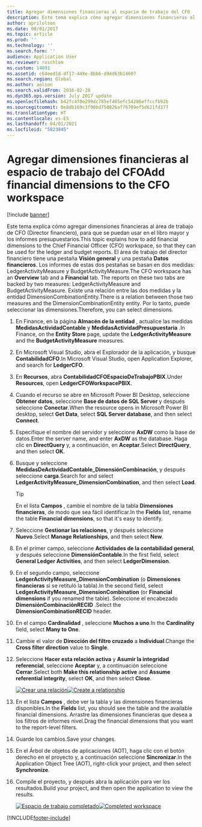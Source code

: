```yaml
---
title: Agregar dimensiones financieras al espacio de trabajo del CFO
description: Este tema explica cómo agregar dimensiones financieras al área de trabajo de CFO, para que se puedan usar en el libro mayor y los informes presupuestarios.
author: aprilolson
ms.date: 08/01/2017
ms.topic: article
ms.prod: ''
ms.technology: ''
ms.search.form: ''
audience: Application User
ms.reviewer: roschlom
ms.custom: 14091
ms.assetid: c64eed1d-df17-448e-8bb6-d94d63b14607
ms.search.region: Global
ms.author: aolson
ms.search.validFrom: 2016-02-28
ms.dyn365.ops.version: July 2017 update
ms.openlocfilehash: b42fc4f0e299dc785ef465efc54286effccfb92b
ms.sourcegitcommit: 0e8db169c3f90bd750826af76709ef5d621fd377
ms.translationtype: HT
ms.contentlocale: es-ES
ms.lasthandoff: 04/01/2021
ms.locfileid: "5823845"
---
```

# <a name="add-financial-dimensions-to-the-cfo-workspace"></a><span data-ttu-id="5b659-103">Agregar dimensiones financieras al espacio de trabajo del CFO</span><span class="sxs-lookup"><span data-stu-id="5b659-103">Add financial dimensions to the CFO workspace</span></span>

[!include [banner](../includes/banner.md)]

<span data-ttu-id="5b659-104">Este tema explica cómo agregar dimensiones financieras al área de trabajo de CFO (Director financiero), para que se puedan usar en el libro mayor y los informes presupuestarios.</span><span class="sxs-lookup"><span data-stu-id="5b659-104">This topic explains how to add financial dimensions to the Chief Financial Officer (CFO) workspace, so that they can be used for the ledger and budget reports.</span></span> <span data-ttu-id="5b659-105">El área de trabajo del director financiero tiene una pestaña **Visión general** y una pestaña **Datos financieros**. Los informes de estas dos pestañas se basan en dos medidas: LedgerActivityMeasure y BudgetActivityMeasure.</span><span class="sxs-lookup"><span data-stu-id="5b659-105">The CFO workspace has an **Overview** tab and a **Financial** tab. The reports on these two tabs are backed by two measures: LedgerActivityMeasure and BudgetActivityMeasure.</span></span> <span data-ttu-id="5b659-106">Existe una relación entre las dos medidas y la entidad DimensionCombinationEntity.</span><span class="sxs-lookup"><span data-stu-id="5b659-106">There is a relation between those two measures and the DimensionCombinationEntity entity.</span></span> <span data-ttu-id="5b659-107">Por lo tanto, puede seleccionar las dimensiones.</span><span class="sxs-lookup"><span data-stu-id="5b659-107">Therefore, you can select dimensions.</span></span>

1. <span data-ttu-id="5b659-108">En Finance, en la página **Almacén de la entidad** , actualice las medidas **MedidasActividadContable** y **MedidasActividadPresupuestaria** .</span><span class="sxs-lookup"><span data-stu-id="5b659-108">In Finance, on the **Entity Store** page, update the **LedgerActivityMeasure** and the **BudgetActivityMeasure** measures.</span></span>
2. <span data-ttu-id="5b659-109">En Microsoft Visual Studio, abra el Explorador de la aplicación, y busque **ContabilidadCFO**.</span><span class="sxs-lookup"><span data-stu-id="5b659-109">In Microsoft Visual Studio, open Application Explorer, and search for **LedgerCFO**.</span></span>
3. <span data-ttu-id="5b659-110">En **Recursos**, abra **ContabilidadCFOEspacioDeTrabajoPBIX**.</span><span class="sxs-lookup"><span data-stu-id="5b659-110">Under **Resources**, open **LedgerCFOWorkspacePBIX**.</span></span>
4. <span data-ttu-id="5b659-111">Cuando el recurso se abre en Microsoft Power BI Desktop, seleccione **Obtener datos**, seleccione **Base de datos de SQL Server** y después seleccione **Conectar**.</span><span class="sxs-lookup"><span data-stu-id="5b659-111">When the resource opens in Microsoft Power BI desktop, select **Get Data**, select **SQL Server database**, and then select **Connect**.</span></span>
5. <span data-ttu-id="5b659-112">Especifique el nombre del servidor y seleccione **AxDW** como la base de datos.</span><span class="sxs-lookup"><span data-stu-id="5b659-112">Enter the server name, and enter **AxDW** as the database.</span></span> <span data-ttu-id="5b659-113">Haga clic en **DirectQuery** y, a continuación, en  **Aceptar**.</span><span class="sxs-lookup"><span data-stu-id="5b659-113">Select **DirectQuery**, and then select **OK**.</span></span>
6. <span data-ttu-id="5b659-114">Busque y seleccione **MedidasDeActividadContable\_DimensiónCombinación**, y después seleccione **carga**.</span><span class="sxs-lookup"><span data-stu-id="5b659-114">Search for and select **LedgerActivityMeasure\_DimensionCombination**, and then select **Load**.</span></span>

    > [!TIP]
    > <span data-ttu-id="5b659-115">En el lista **Campos** , cambie el nombre de la tabla **Dimensiones financieras**, de modo que sea fácil identificar.</span><span class="sxs-lookup"><span data-stu-id="5b659-115">In the **Fields** list, rename the table **Financial dimensions**, so that it's easy to identify.</span></span>

7. <span data-ttu-id="5b659-116">Seleccione **Gestionar las relaciones**, y después seleccione **Nuevo**.</span><span class="sxs-lookup"><span data-stu-id="5b659-116">Select **Manage Relationships**, and then select **New**.</span></span>
8. <span data-ttu-id="5b659-117">En el primer campo, seleccione **Actividades de la contabilidad general**, y después seleccione **DimensiónContable**.</span><span class="sxs-lookup"><span data-stu-id="5b659-117">In the first field, select **General Ledger Activities**, and then select **LedgerDimension**.</span></span>
9. <span data-ttu-id="5b659-118">En el segundo campo, seleccione **LedgerActivityMeasure\_DimensionCombination** (o **Dimensiones financieras** si se retituló la tabla).</span><span class="sxs-lookup"><span data-stu-id="5b659-118">In the second field, select **LedgerActivityMeasure\_DimensionCombination** (or **Financial dimensions** if you renamed the table).</span></span> <span data-ttu-id="5b659-119">Seleccione el encabezado **DimensiónCombinaciónRECID** .</span><span class="sxs-lookup"><span data-stu-id="5b659-119">Select the  **DimensionCombinationRECID** header.</span></span>
10. <span data-ttu-id="5b659-120">En el campo **Cardinalidad** , seleccione **Muchos a uno**.</span><span class="sxs-lookup"><span data-stu-id="5b659-120">In the **Cardinality** field, select **Many to One**.</span></span>
11. <span data-ttu-id="5b659-121">Cambie el valor de **Dirección del filtro cruzado** a **Individual**.</span><span class="sxs-lookup"><span data-stu-id="5b659-121">Change the **Cross filter direction** value to **Single**.</span></span>
12. <span data-ttu-id="5b659-122">Seleccione **Hacer esta relación activa** y **Asumir la integridad referencial**, seleccione **Aceptar** y, a continuación seleccione **Cerrar**.</span><span class="sxs-lookup"><span data-stu-id="5b659-122">Select both **Make this relationship active** and **Assume referential integrity**, select **OK**, and then select **Close**.</span></span>

    <span data-ttu-id="5b659-123">[![Crear una relación](./media/Create-relationship.png)](./media/Create-relationship.png)</span><span class="sxs-lookup"><span data-stu-id="5b659-123">[![Create a relationship](./media/Create-relationship.png)](./media/Create-relationship.png)</span></span>

13. <span data-ttu-id="5b659-124">En el lista **Campos** , debe ver la tabla y las dimensiones financieras disponibles.</span><span class="sxs-lookup"><span data-stu-id="5b659-124">In the **Fields** list, you should see the table and the available financial dimensions.</span></span> <span data-ttu-id="5b659-125">Arrastre las dimensiones financieras que desea a los filtros de informes nivel.</span><span class="sxs-lookup"><span data-stu-id="5b659-125">Drag the financial dimensions that you want to the report-level filters.</span></span>
14. <span data-ttu-id="5b659-126">Guarde los cambios.</span><span class="sxs-lookup"><span data-stu-id="5b659-126">Save your changes.</span></span>
15. <span data-ttu-id="5b659-127">En el Árbol de objetos de aplicaciones (AOT), haga clic con el botón derecho en el proyecto y, a continuación seleccione **Sincronizar**.</span><span class="sxs-lookup"><span data-stu-id="5b659-127">In the Application Object Tree (AOT), right-click your project, and then select **Synchronize**.</span></span>
16. <span data-ttu-id="5b659-128">Compile el proyecto, y después abra la aplicación para ver los resultados.</span><span class="sxs-lookup"><span data-stu-id="5b659-128">Build your project, and then open the application to view the results.</span></span>

    <span data-ttu-id="5b659-129">[![Espacio de trabajo completado](./media/workspace.png)](./media/workspace.png)</span><span class="sxs-lookup"><span data-stu-id="5b659-129">[![Completed workspace](./media/workspace.png)](./media/workspace.png)</span></span>


[!INCLUDE[footer-include](../../includes/footer-banner.md)]